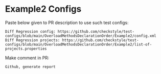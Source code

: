 # Example2 Configs
Paste below given to PR description to use such test configs:
```
Diff Regression config: https://github.com/checkstyle/test-configs/blob/main/OverloadMethodsDeclarationOrder/Example2/config.xml
Diff Regression projects: https://github.com/checkstyle/test-configs/blob/main/OverloadMethodsDeclarationOrder/Example2/list-of-projects.properties
```
Make comment in PR:
```
Github, generate report
```
